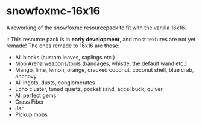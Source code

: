 # snowfoxmc-16x16
A reworking of the snowfoxmc resourcepack to fit with the vanilla 16x16.

:: This resource pack is in **early development**, and most textures are not yet remade!
The ones remade to 16x16 are these:
- All blocks (custom leaves, saplings etc.)
- Mob Arena weapons/tools (bandages, whistle, the default wand etc.)
- Mango, lime, lemon, orange, cracked coconut, coconut shell, blue crab, anchovy
- All ingots, dusts, conglomerates
- Echo cluster, tuned quartz, pocket sand, accellbuck, quiver
- All perfect gems
- Grass Fiber
- Jar
- Pickup mobs